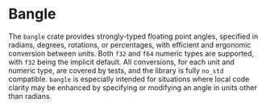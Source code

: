 # Bangle

The `bangle` crate provides strongly-typed floating point angles,
specified in radians, degrees, rotations, or percentages,
with efficient and ergonomic conversion between units.
Both `f32` and `f64` numeric types are supported,
with `f32` being the implicit default.
All conversions, for each unit and numeric type,
are covered by tests, and the library is fully `no_std` compatible.
`bangle` is especially intended for situations where local code clarity
may be enhanced by specifying or modifying an angle in units other than radians.

